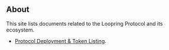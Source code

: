 ## About

This site lists documents related to the Loopring Protocol and its ecosystem.

- [Protocol Deployment & Token Listing](deployment/index.md).
